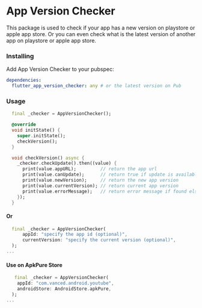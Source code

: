 # App Version Checker

This package is used to check if your app has a new version on playstore or apple app store.
Or you can even check what is the latest version of another app on playstore or apple app store.

### Installing

Add App Version Checker to your pubspec:

```yaml
dependencies:
  flutter_app_version_checker: any # or the latest version on Pub
```

### Usage

```dart
  final _checker = AppVersionChecker();

  @override
  void initState() {
    super.initState();
    checkVersion();
  }

  void checkVersion() async {
    _checker.checkUpdate().then((value) {
      print(value.appURL);         // return the app url
      print(value.canUpdate);      // return true if update is available
      print(value.newVersion);     // return the new app version
      print(value.currentVersion); // return current app version
      print(value.errorMessage);   // return error message if found else it will return null
    });
  }
```
#### Or

```dart
  final _checker = AppVersionChecker(
      appId: "specify the app id (optional)",
      currentVersion: "specify the current version (optional)",
  );
...
```

#### Use on ApkPure Store

```dart
   final _checker = AppVersionChecker(
    appId: "com.vanced.android.youtube",
    androidStore: AndroidStore.apkPure,
  );
...
```

